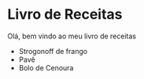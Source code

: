 # Livro de Receitas 

Olá, bem vindo ao meu livro de receitas
 - Strogonoff de frango
 - Pavê
 - Bolo de Cenoura